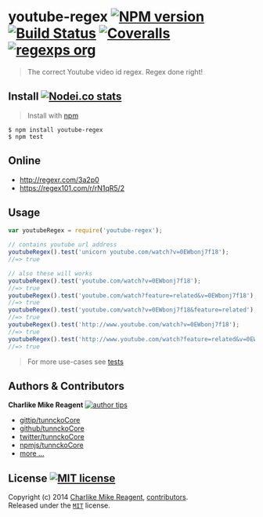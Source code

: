 # youtube-regex [![NPM version][npmjs-img]][npmjs-url] [![Build Status][travis-img]][travis-url] [![Coveralls][coveralls-img]][coveralls-url] [![regexps org][regexps-img]][regexps-url]
> The correct Youtube video id regex. Regex done right!


## Install [![Nodei.co stats][npmjs-ico]][npmjs-url] 
> Install with [npm](https://npmjs.org)

```
$ npm install youtube-regex
$ npm test
```


## Online
- http://regexr.com/3a2p0
- https://regex101.com/r/rN1qR5/2


## Usage
```js
var youtubeRegex = require('youtube-regex');

// contains youtube url address
youtubeRegex().test('unicorn youtube.com/watch?v=0EWbonj7f18');
//=> true

// also these will works
youtubeRegex().test('youtube.com/watch?v=0EWbonj7f18');
//=> true
youtubeRegex().test('youtube.com/watch?feature=related&v=0EWbonj7f18');
//=> true
youtubeRegex().test('youtube.com/watch?v=0EWbonj7f18&feature=related');
//=> true
youtubeRegex().test('http://www.youtube.com/watch?v=0EWbonj7f18');
//=> true
youtubeRegex().test('http://www.youtube.com/watch?feature=related&v=0EWbonj7f18');
//=> true
```
> For more use-cases see [tests](./test.js)


## Authors & Contributors
**Charlike Mike Reagent** [![author tips][author-gittip-img]][author-gittip]
+ [gittip/tunnckoCore][author-gittip]
+ [github/tunnckoCore][author-github]
+ [twitter/tunnckoCore][author-twitter]
+ [npmjs/tunnckoCore][author-npmjs]
+ [more ...][contrib-more]


## License [![MIT license][license-img]][license-url]
Copyright (c) 2014 [Charlike Mike Reagent][contrib-more], [contributors][contrib-graf].  
Released under the [`MIT`][license-url] license.


[npmjs-url]: http://npm.im/youtube-regex
[npmjs-img]: http://img.shields.io/npm/v/youtube-regex.svg
[npmjs-ico]: https://nodei.co/npm/youtube-regex.svg?mini=true

[coveralls-url]: https://coveralls.io/r/regexps/youtube-regex?branch=master
[coveralls-img]: https://img.shields.io/coveralls/regexps/youtube-regex.svg

[license-url]: https://github.com/regexps/youtube-regex/blob/master/license.md
[license-img]: http://img.shields.io/badge/license-MIT-blue.svg

[travis-url]: https://travis-ci.org/regexps/youtube-regex
[travis-img]: https://travis-ci.org/regexps/youtube-regex.svg

[depstat-url]: https://david-dm.org/regexps/youtube-regex
[depstat-img]: https://david-dm.org/regexps/youtube-regex.svg

[author-gittip-img]: http://img.shields.io/gittip/tunnckoCore.svg
[author-gittip]: https://www.gittip.com/tunnckoCore
[author-github]: https://github.com/tunnckoCore
[author-twitter]: https://twitter.com/tunnckoCore
[author-npmjs]: https://npmjs.org/~tunnckocore

[contrib-more]: http://j.mp/1stW47C
[contrib-graf]: https://github.com/regexps/youtube-regex/graphs/contributors

[regexps-img]: http://img.shields.io/badge/regexps-approved-brightgreen.svg
[regexps-url]: https://github.com/regexps